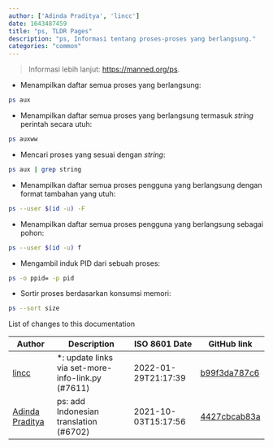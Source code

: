 ```yaml
---
author: ['Adinda Praditya', 'lincc']
date: 1643487459
title: "ps, TLDR Pages"
description: "ps, Informasi tentang proses-proses yang berlangsung."
categories: "common"
---
```

> Informasi lebih lanjut: <https://manned.org/ps>.

- Menampilkan daftar semua proses yang berlangsung:

```bash
ps aux
```

- Menampilkan daftar semua proses yang berlangsung termasuk _string_ perintah secara utuh:

```bash
ps auxww
```

- Mencari proses yang sesuai dengan _string_:

```bash
ps aux | grep string
```

- Menampilkan daftar semua proses pengguna yang berlangsung dengan format tambahan yang utuh:

```bash
ps --user $(id -u) -F
```

- Menampilkan daftar semua proses pengguna yang berlangsung sebagai pohon:

```bash
ps --user $(id -u) f
```

- Mengambil induk PID dari sebuah proses:

```bash
ps -o ppid= -p pid
```

- Sortir proses berdasarkan konsumsi memori:

```bash
ps --sort size
```
List of changes to this documentation


Author | Description | ISO 8601 Date | GitHub link
------|-----|-----|-----
[lincc](mailto:46962923+blueskyson@users.noreply.github.com) | *: update links via set-more-info-link.py (#7611) | 2022-01-29T21:17:39 | [b99f3da787c6](https://github.com/tldr-pages/tldr/commit/b99f3da787c6f43a545b9cb5ebd8265b1367fbc4)
[Adinda Praditya](mailto:apraditya@gmail.com) | ps: add Indonesian translation (#6702) | 2021-10-03T15:17:56 | [4427cbcab83a](https://github.com/tldr-pages/tldr/commit/4427cbcab83a680ad82f0b5212cfa8dab4522253)

